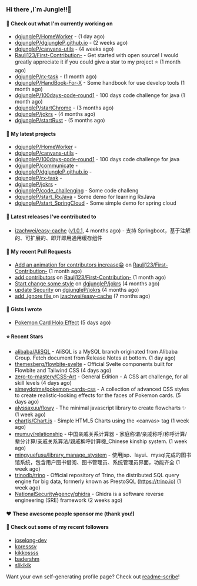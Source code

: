 ### Hi there ,I`m Jungle!!👋

#### 👷 Check out what I'm currently working on

- [dgjungleP/HomeWorker](https://github.com/dgjungleP/HomeWorker) -  (1 day ago)
- [dgjungleP/dgjungleP.github.io](https://github.com/dgjungleP/dgjungleP.github.io) -  (2 weeks ago)
- [dgjungleP/canvans-utils](https://github.com/dgjungleP/canvans-utils) -  (4 weeks ago)
- [Raulj123/First-Contribution-](https://github.com/Raulj123/First-Contribution-) - Get started with open source! I would greatly appreciate it if you could give a star to my project ⭐ (1 month ago)
- [dgjungleP/rx-task](https://github.com/dgjungleP/rx-task) -  (1 month ago)
- [dgjungleP/HandBook-For-X](https://github.com/dgjungleP/HandBook-For-X) - Some handbook for use develop tools (1 month ago)
- [dgjungleP/100days-code-round1](https://github.com/dgjungleP/100days-code-round1) - 100 days code challenge for java (1 month ago)
- [dgjungleP/startChrome](https://github.com/dgjungleP/startChrome) -  (3 months ago)
- [dgjungleP/jokrs](https://github.com/dgjungleP/jokrs) -  (4 months ago)
- [dgjungleP/startRust](https://github.com/dgjungleP/startRust) -  (5 months ago)

#### 🌱 My latest projects

- [dgjungleP/HomeWorker](https://github.com/dgjungleP/HomeWorker) - 
- [dgjungleP/canvans-utils](https://github.com/dgjungleP/canvans-utils) - 
- [dgjungleP/100days-code-round1](https://github.com/dgjungleP/100days-code-round1) - 100 days code challenge for java
- [dgjungleP/communicate](https://github.com/dgjungleP/communicate) - 
- [dgjungleP/dgjungleP.github.io](https://github.com/dgjungleP/dgjungleP.github.io) - 
- [dgjungleP/rx-task](https://github.com/dgjungleP/rx-task) - 
- [dgjungleP/jokrs](https://github.com/dgjungleP/jokrs) - 
- [dgjungleP/code_challenging](https://github.com/dgjungleP/code_challenging) - Some code challeng
- [dgjungleP/start_RxJava](https://github.com/dgjungleP/start_RxJava) - Some demo for learning RxJava
- [dgjungleP/start_SpringCloud](https://github.com/dgjungleP/start_SpringCloud) - Some simple demo for spring cloud 

#### 🔭 Latest releases I've contributed to

- [izachwei/easy-cache](https://github.com/izachwei/easy-cache) ([v1.0.1](https://github.com/izachwei/easy-cache/releases/tag/v1.0.1), 4 months ago) - 支持 Springboot，基于注解的、可扩展的、即开即用通用缓存组件

#### 🔨 My recent Pull Requests

- [Add  an animation for contributors increase😁](https://github.com/Raulj123/First-Contribution-/pull/4) on [Raulj123/First-Contribution-](https://github.com/Raulj123/First-Contribution-) (1 month ago)
- [add contributors](https://github.com/Raulj123/First-Contribution-/pull/3) on [Raulj123/First-Contribution-](https://github.com/Raulj123/First-Contribution-) (1 month ago)
- [Start change some style](https://github.com/dgjungleP/jokrs/pull/2) on [dgjungleP/jokrs](https://github.com/dgjungleP/jokrs) (4 months ago)
- [update Security](https://github.com/dgjungleP/jokrs/pull/1) on [dgjungleP/jokrs](https://github.com/dgjungleP/jokrs) (4 months ago)
- [add .ignore file ](https://github.com/izachwei/easy-cache/pull/2) on [izachwei/easy-cache](https://github.com/izachwei/easy-cache) (7 months ago)


#### 📓 Gists I wrote

- [Pokemon Card Holo Effect](https://gist.github.com/5870cd3bb091268b3485debc5f3cec36) (5 days ago)

#### ⭐ Recent Stars

- [alibaba/AliSQL](https://github.com/alibaba/AliSQL) - AliSQL is a MySQL branch originated from Alibaba Group. Fetch document from Release Notes at bottom. (1 day ago)
- [themesberg/flowbite-svelte](https://github.com/themesberg/flowbite-svelte) - Official Svelte components built for Flowbite and Tailwind CSS (4 days ago)
- [zero-to-mastery/CSS-Art](https://github.com/zero-to-mastery/CSS-Art) - General Edition - A CSS art challenge, for all skill levels (4 days ago)
- [simeydotme/pokemon-cards-css](https://github.com/simeydotme/pokemon-cards-css) - A collection of advanced CSS styles to create realistic-looking effects for the faces of Pokemon cards. (5 days ago)
- [alyssaxuu/flowy](https://github.com/alyssaxuu/flowy) - The minimal javascript library to create flowcharts ✨ (1 week ago)
- [chartjs/Chart.js](https://github.com/chartjs/Chart.js) - Simple HTML5 Charts using the &lt;canvas&gt; tag (1 week ago)
- [mumuy/relationship](https://github.com/mumuy/relationship) - 中国亲戚关系计算器 - 家庭称谓/亲戚称呼/称呼计算/辈分计算/亲戚关系算法/親戚稱呼計算機_Chinese kinship system. (1 week ago)
- [mingyuefusu/library_manage_stystem](https://github.com/mingyuefusu/library_manage_stystem) - 使用jsp、layui、mysql完成的图书馆系统，包含用户图书借阅、图书管理员、系统管理员界面，功能齐全 (1 week ago)
- [trinodb/trino](https://github.com/trinodb/trino) - Official repository of Trino, the distributed SQL query engine for big data, formerly known as PrestoSQL (https://trino.io) (1 week ago)
- [NationalSecurityAgency/ghidra](https://github.com/NationalSecurityAgency/ghidra) - Ghidra is a software reverse engineering (SRE) framework (2 weeks ago)

#### ❤️ These awesome people sponsor me (thank you!)


#### 👯 Check out some of my recent followers

- [joselong-dev](https://github.com/joselong-dev)
- [koresssv](https://github.com/koresssv)
- [kikkossss](https://github.com/kikkossss)
- [badershm](https://github.com/badershm)
- [slikikik](https://github.com/slikikik)

Want your own self-generating profile page? Check out [readme-scribe](https://github.com/muesli/readme-scribe)!
